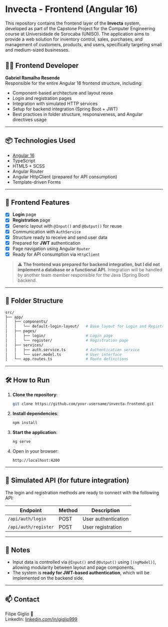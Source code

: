 
# Invecta - Frontend (Angular 16)

This repository contains the frontend layer of the **Invecta** system, developed as part of the Capstone Project for the Computer Engineering course at Universidade de Sorocaba (UNISO). The application aims to provide a web solution for inventory control, sales, purchases, and management of customers, products, and users, specifically targeting small and medium-sized businesses.

## 👨‍💻 Frontend Developer

**Gabriel Ramalho Resende**  
Responsible for the entire Angular 16 frontend structure, including:
- Component-based architecture and layout reuse
- Login and registration pages
- Integration with simulated HTTP services
- Setup for backend integration (Spring Boot + JWT)
- Best practices in folder structure, responsiveness, and Angular directives usage

---

## 📦 Technologies Used

- [Angular 16](https://angular.io/)
- TypeScript
- HTML5 + SCSS
- Angular Router
- Angular HttpClient (prepared for API consumption)
- Template-driven Forms

---

## 🚀 Frontend Features

- [x] **Login** page
- [x] **Registration** page
- [x] Generic layout with `@Input()` and `@Output()` for reuse
- [x] Communication with `AuthService`
- [x] Structure ready to receive and send user data
- [x] Prepared for **JWT** authentication
- [x] Page navigation using Angular `Router`
- [x] Ready for API consumption via `HttpClient`

> ⚠️ **The frontend was prepared for backend integration, but I did not implement a database or a functional API.** Integration will be handled by another team member responsible for the Java (Spring Boot) backend.

---

## 📂 Folder Structure

```bash
src/
├── app/
│   ├── components/
│   │   └── default-login-layout/   # Base layout for Login and Registration
│   ├── pages/
│   │   ├── login/                  # Login page
│   │   └── register/               # Registration page
│   ├── services/
│   │   ├── auth.service.ts         # Authentication service
│   │   └── user.model.ts           # User interface
│   └── app.routes.ts               # Route definitions
```

---

## 🛠️ How to Run

1. **Clone the repository**:
   ```bash
   git clone https://github.com/your-username/invecta-frontend.git
   ```

2. **Install dependencies**:
   ```bash
   npm install
   ```

3. **Start the application**:
   ```bash
   ng serve
   ```

4. Open in your browser:
   ```
   http://localhost:4200
   ```

---

## 🔌 Simulated API (for future integration)

The login and registration methods are ready to connect with the following API:

| Endpoint             | Method | Description          |
|----------------------|--------|----------------------|
| `/api/auth/login`    | POST   | User authentication  |
| `/api/auth/register` | POST   | User registration    |

---

## 📌 Notes

- Input data is controlled via `@Input()` and `@Output()` using `[(ngModel)]`, allowing modularity between layout and page components.
- The system is **ready for JWT-based authentication**, which will be implemented on the backend side.

---

## 📫 Contact

Filipe Giglio 🐲   
LinkedIn: [linkedin.com/in/giglio999](https://www.linkedin.com/in/giglio999/)
